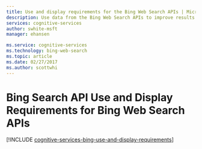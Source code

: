 ```yaml
---
title: Use and display requirements for the Bing Web Search APIs | Microsoft Docs
description: Use data from the Bing Web Search APIs to improve results from searches on the web.
services: cognitive-services
author: swhite-msft
manager: ehansen

ms.service: cognitive-services
ms.technology: bing-web-search
ms.topic: article
ms.date: 02/27/2017
ms.author: scottwhi
---
```


# Bing Search API Use and Display Requirements for Bing Web Search APIs

[!INCLUDE [cognitive-services-bing-use-and-display-requirements](/../../../includes/cognitive-services-bing-use-and-display-requirements.md)]